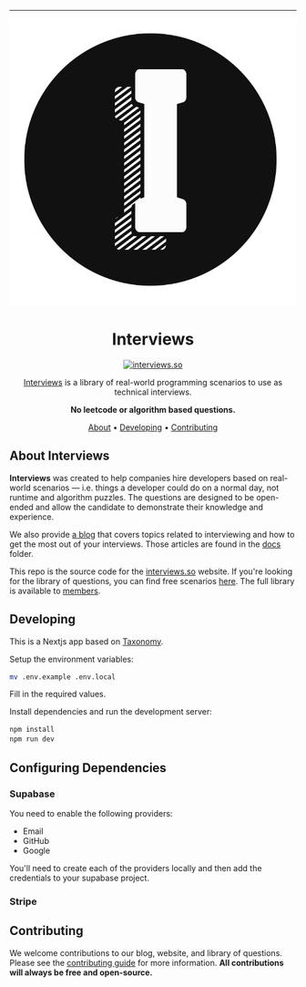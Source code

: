 <!-- markdownlint-configure-file {
  "MD013": false,
  "MD033": false,
  "MD041": false
} -->

<div align="center">

<hr />

<img src="./public/logo-light.svg" alt="interviews logo">

# Interviews

[![interviews.so][interviews.so-badge]][interviews.so]

[Interviews](https://interviews.so) is a library of real-world programming scenarios to use as technical interviews.

**No leetcode or algorithm based questions.**

[About](#about-interviews) •
[Developing](#developing) •
[Contributing](#contributing)

</div>

## About Interviews

**Interviews** was created to help companies hire developers based on real-world scenarios — i.e. things a developer could do on a normal day, not runtime and algorithm puzzles. The questions are designed to be open-ended and allow the candidate to demonstrate their knowledge and experience.

We also provide [a blog](https://interviews.so/blog) that covers topics related to interviewing and how to get the most out of your interviews. Those articles are found in the [docs](./content/blog) folder.

This repo is the source code for the [interviews.so](https://interviews.so) website. If you're looking for the library of questions, you can find free scenarios [here](https://github.com/interviews-so). The full library is available to [members](https://interviews.so/login).

## Developing

This is a Nextjs app based on [Taxonomy](https://github.com/shadcn/taxonomy).

Setup the environment variables:

```sh
mv .env.example .env.local
```

Fill in the required values.

Install dependencies and run the development server:

```sh
npm install
npm run dev
```

## Configuring Dependencies

### Supabase

You need to enable the following providers:

- Email
- GitHub
- Google

You'll need to create each of the providers locally and then add the credentials to your supabase project.

### Stripe

## Contributing

We welcome contributions to our blog, website, and library of questions. Please see the [contributing guide](./CONTRIBUTING.md) for more information. **All contributions will always be free and open-source.**

[interviews.so-badge]: https://img.shields.io/website?url=https%3A%2F%2Finterviews.so
[interviews.so]: https://interviews.so
